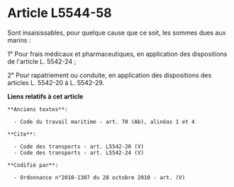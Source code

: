 # Article L5544-58

Sont insaisissables, pour quelque cause que ce soit, les sommes dues aux marins : 

1° Pour frais médicaux et pharmaceutiques, en application des dispositions de l'article L. 5542-24 ; 

2° Pour rapatriement ou conduite, en application des dispositions des articles L. 5542-20 à L. 5542-29.

**Liens relatifs à cet article**

	**Anciens textes**:

	  - Code du travail maritime - art. 70 (Ab), alinéas 1 et 4

	**Cite**:

	  - Code des transports - art. L5542-20 (V)
	  - Code des transports - art. L5542-24 (V)

	**Codifié par**:

	  - Ordonnance n°2010-1307 du 28 octobre 2010 - art. (V)
